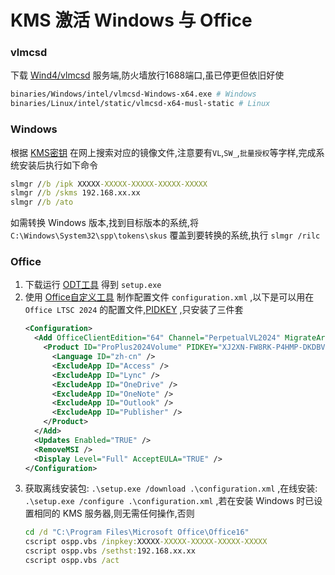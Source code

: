# KMS 激活 Windows 与 Office
### vlmcsd
下载 [Wind4/vlmcsd](https://github.com/Wind4/vlmcsd/releases) 服务端,防火墙放行1688端口,虽已停更但依旧好使
```bash
binaries/Windows/intel/vlmcsd-Windows-x64.exe # Windows
binaries/Linux/intel/static/vlmcsd-x64-musl-static # Linux
```
### Windows
根据 [KMS密钥](https://learn.microsoft.com/zh-cn/windows-server/get-started/kms-client-activation-keys) 在网上搜索对应的镜像文件,注意要有`VL`,`SW_`,`批量授权`等字样,完成系统安装后执行如下命令
```bat
slmgr //b /ipk XXXXX-XXXXX-XXXXX-XXXXX-XXXXX
slmgr //b /skms 192.168.xx.xx
slmgr //b /ato
```
如需转换 Windows 版本,找到目标版本的系统,将 `C:\Windows\System32\spp\tokens\skus` 覆盖到要转换的系统,执行 `slmgr /rilc`
### Office
1. 下载运行 [ODT工具](https://www.microsoft.com/en-us/download/details.aspx?id=49117) 得到 `setup.exe`
2. 使用 [Office自定义工具](https://config.office.com/deploymentsettings) 制作配置文件 `configuration.xml` ,以下是可以用在 `Office LTSC 2024` 的配置文件,[PIDKEY](https://learn.microsoft.com/en-us/office/volume-license-activation/gvlks) ,只安装了三件套
    ```xml
    <Configuration>
      <Add OfficeClientEdition="64" Channel="PerpetualVL2024" MigrateArch="TRUE">
        <Product ID="ProPlus2024Volume" PIDKEY="XJ2XN-FW8RK-P4HMP-DKDBV-GCVGB">
          <Language ID="zh-cn" />
          <ExcludeApp ID="Access" />
          <ExcludeApp ID="Lync" />
          <ExcludeApp ID="OneDrive" />
          <ExcludeApp ID="OneNote" />
          <ExcludeApp ID="Outlook" />
          <ExcludeApp ID="Publisher" />
        </Product>
      </Add>
      <Updates Enabled="TRUE" />
      <RemoveMSI />
      <Display Level="Full" AcceptEULA="TRUE" />
    </Configuration>
    ```
3. 获取离线安装包: `.\setup.exe /download .\configuration.xml` ,在线安装: `.\setup.exe /configure .\configuration.xml` ,若在安装 Windows 时已设置相同的 KMS 服务器,则无需任何操作,否则
    ```bat
    cd /d "C:\Program Files\Microsoft Office\Office16"
    cscript ospp.vbs /inpkey:XXXXX-XXXXX-XXXXX-XXXXX-XXXXX
    cscript ospp.vbs /sethst:192.168.xx.xx
    cscript ospp.vbs /act
    ```